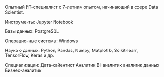 Опытный ИТ-специалист с 7-летним опытом, начинающий в сфере Data Scientist.

Инструменты:
Jupyter Notebook

Базы данных:
PostgreSQL

Операционные системы:
Windows

Наука о данных:
Python, Pandas, Numpy, Matplotlib, Scikit-learn, TensorFlow, Keras и др.

Специализации:
  Дата-сайентист
  Аналитик
  BI-аналитик
  аналитик данных
  Бизнес-аналитик
